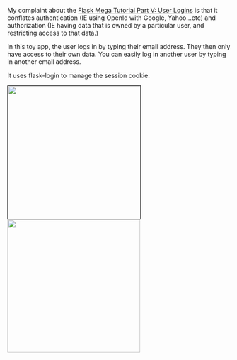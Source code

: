My complaint about the <a href="http://blog.miguelgrinberg.com/post/the-flask-mega-tutorial-part-v-user-logins">Flask Mega Tutorial Part V: User Logins</a> is that it conflates authentication (IE using OpenId with Google, Yahoo...etc) and authorization (IE having data that is owned by a particular user, and restricting
access to that data.)

In this toy app, the user logs in by typing their email address.   They then only have access to their own data.  You can easily log in another user by typing in another email address.

It uses flask-login to manage the session cookie.


<img src="http://www.samhalperin.com/img/projects/teaching-examples/garage-just-flask-login/login-screenshot.png" width=300 style="border:solid black 1px"></img>
<img src="http://www.samhalperin.com/img/projects/teaching-examples/garage-just-flask-login/garage-screenshot.png" width=300></img>

